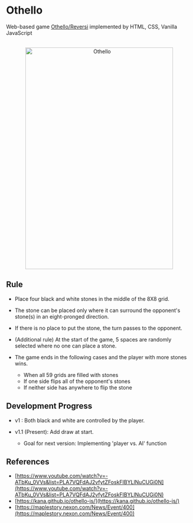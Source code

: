 # Othello

Web-based game [Othello/Reversi](https://en.wikipedia.org/wiki/Reversi) implemented by HTML, CSS, Vanilla JavaScript

<br>
<div align="center">
  <a href="https://duckbankbok.github.io/othello/" target="_blank"><img src="https://user-images.githubusercontent.com/64826387/222368967-f96a4074-502b-454c-b593-cfb252b2d300.gif" alt="Othello" style="width:400px;height:600px"></a>
</div>

## Rule

* Place four black and white stones in the middle of the 8X8 grid.
* The stone can be placed only where it can surround the opponent's stone(s) in an eight-pronged direction.
* If there is no place to put the stone, the turn passes to the opponent.
* (Additional rule) At the start of the game, 5 spaces are randomly selected where no one can place a stone.
* The game ends in the following cases and the player with more stones wins.

  * When all 59 grids are filled with stones
  * If one side flips all of the opponent's stones
  * If neither side has anywhere to flip the stone

## Development Progress

* v1 : Both black and white are controlled by the player.
* v1.1 (Present): Add draw at start.

  * Goal for next version: Implementing 'player vs. AI' function

## References

* [https://www.youtube.com/watch?v=-ATbKu_0VVs&list=PLA7VQFdAJ2vfytZFoskFIBYLlNuCUGi0N](https://www.youtube.com/watch?v=-ATbKu_0VVs&list=PLA7VQFdAJ2vfytZFoskFIBYLlNuCUGi0N)
* [https://kana.github.io/othello-js/](https://kana.github.io/othello-js/)
* [https://maplestory.nexon.com/News/Event/400](https://maplestory.nexon.com/News/Event/400)
